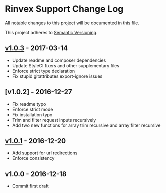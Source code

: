# Rinvex Support Change Log

All notable changes to this project will be documented in this file.

This project adheres to [Semantic Versioning](CONTRIBUTING.md).


## [v1.0.3] - 2017-03-14
- Update readme and composer dependencies
- Update StyleCI fixers and other supplementary files
- Enforce strict type declaration
- Fix stupid gitattributes export-ignore issues

## [v1.0.2] - 2016-12-27
- Fix readme typo
- Enforce strict mode
- Fix installation typo
- Trim and filter request inputs recursively
- Add two new functions for array trim recursive and array filter recursive

## [v1.0.1] - 2016-12-20
- Add support for url redirections
- Enforce consistency

## v1.0.0 - 2016-12-18
- Commit first draft

[v1.0.3]: https://github.com/rinvex/support/compare/v1.0.2...v1.0.3
[v1.0.1]: https://github.com/rinvex/support/compare/v1.0.1...v1.0.2
[v1.0.1]: https://github.com/rinvex/support/compare/v1.0.0...v1.0.1
